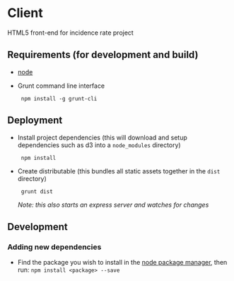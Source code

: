 # Client

HTML5 front-end for incidence rate project

## Requirements (for development and build)
 * [node](https://nodejs.org/en/download/)
 * Grunt command line interface
		
		npm install -g grunt-cli

## Deployment
 * Install project dependencies (this will download and setup dependencies such as d3 into a `node_modules` directory) 
		
		npm install

 * Create distributable (this bundles all static assets together in the `dist` directory)

        grunt dist

   _Note: this also starts an express server and watches for changes_

## Development
### Adding new dependencies
* Find the package you wish to install in the [node package manager](https://www.npmjs.com/), then run:
  `npm install <package> --save`
